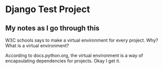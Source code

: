 # Django Test Project

## My notes as I go through this

W3C schools says to make a virtual environment for every project. Why? What is a virtual environment? 

According to docs.python.org, the virtual environment is a way of encapsulating dependencies for projects. Okay I get it. 

